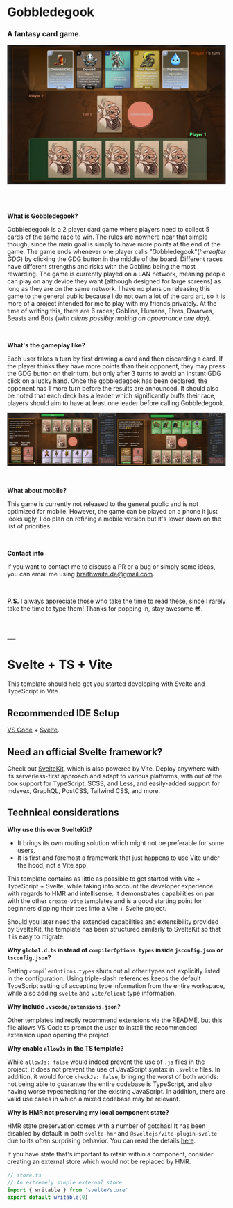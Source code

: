 # Gobbledegook
### A fantasy card game.

![Gobbledegook screenshot](./gdg_screenshot.png)

<br>
<br>

**What is Gobbledegook?**

Gobbledegook is a 2 player card game where players need to collect 5 cards of the same race to win. The rules are nowhere near that simple though, since the main goal is simply to have more points at the end of the game. The game ends whenever one player calls "Gobbledegook"(_hereafter GDG_) by clicking the GDG button in the middle of the board. Different races have different strengths and risks with the Goblins being the most rewarding. The game is currently played on a LAN network, meaning people can play on any device they want (although designed for large screens) as long as they are on the same network. I have no plans on releasing this game to the general public because I do not own a lot of the card art, so it is more of a project intended for me to play with my friends privately. At the time of writing this, there are 6 races; Goblins, Humans, Elves, Dwarves, Beasts and Bots (_with aliens possibly making an appearance one day_).

<br>

**What's the gameplay like?**

Each user takes a turn by first drawing a card and then discarding a card. If the player thinks they have more points than their opponent, they may press the GDG button on their turn, but only after 3 turns to avoid an instant GDG click on a lucky hand. Once the gobbledegook has been declared, the opponent has 1 more turn before the results are announced. It should also be noted that each deck has a leader which significantly buffs their race, players should aim to have at least one leader before calling Gobbledegook.

![Gobbledegook screenshot](./gdg_online.png)

<br>

**What about mobile?**

This game is currently not released to the general public and is not optimized for mobile. However, the game can be played on a phone it just looks ugly, I do plan on refining a mobile version but it's lower down on the list of priorities.

<br>

**Contact info**

If you want to contact me to discuss a PR or a bug or simply some ideas, you can email me using braithwaite.de@gmail.com.

<br>

**P.S.** I always appreciate those who take the time to read these, since I rarely take the time to type them! Thanks for popping in, stay awesome 😎.

<br>
<br>
___

# Svelte + TS + Vite

This template should help get you started developing with Svelte and TypeScript in Vite.

## Recommended IDE Setup

[VS Code](https://code.visualstudio.com/) + [Svelte](https://marketplace.visualstudio.com/items?itemName=svelte.svelte-vscode).

## Need an official Svelte framework?

Check out [SvelteKit](https://github.com/sveltejs/kit#readme), which is also powered by Vite. Deploy anywhere with its serverless-first approach and adapt to various platforms, with out of the box support for TypeScript, SCSS, and Less, and easily-added support for mdsvex, GraphQL, PostCSS, Tailwind CSS, and more.

## Technical considerations

**Why use this over SvelteKit?**

- It brings its own routing solution which might not be preferable for some users.
- It is first and foremost a framework that just happens to use Vite under the hood, not a Vite app.

This template contains as little as possible to get started with Vite + TypeScript + Svelte, while taking into account the developer experience with regards to HMR and intellisense. It demonstrates capabilities on par with the other `create-vite` templates and is a good starting point for beginners dipping their toes into a Vite + Svelte project.

Should you later need the extended capabilities and extensibility provided by SvelteKit, the template has been structured similarly to SvelteKit so that it is easy to migrate.

**Why `global.d.ts` instead of `compilerOptions.types` inside `jsconfig.json` or `tsconfig.json`?**

Setting `compilerOptions.types` shuts out all other types not explicitly listed in the configuration. Using triple-slash references keeps the default TypeScript setting of accepting type information from the entire workspace, while also adding `svelte` and `vite/client` type information.

**Why include `.vscode/extensions.json`?**

Other templates indirectly recommend extensions via the README, but this file allows VS Code to prompt the user to install the recommended extension upon opening the project.

**Why enable `allowJs` in the TS template?**

While `allowJs: false` would indeed prevent the use of `.js` files in the project, it does not prevent the use of JavaScript syntax in `.svelte` files. In addition, it would force `checkJs: false`, bringing the worst of both worlds: not being able to guarantee the entire codebase is TypeScript, and also having worse typechecking for the existing JavaScript. In addition, there are valid use cases in which a mixed codebase may be relevant.

**Why is HMR not preserving my local component state?**

HMR state preservation comes with a number of gotchas! It has been disabled by default in both `svelte-hmr` and `@sveltejs/vite-plugin-svelte` due to its often surprising behavior. You can read the details [here](https://github.com/rixo/svelte-hmr#svelte-hmr).

If you have state that's important to retain within a component, consider creating an external store which would not be replaced by HMR.

```ts
// store.ts
// An extremely simple external store
import { writable } from 'svelte/store'
export default writable(0)
```
